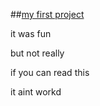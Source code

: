 ##[my first project](/projects/first)

it was fun

but not really

if you can read this

it aint workd
